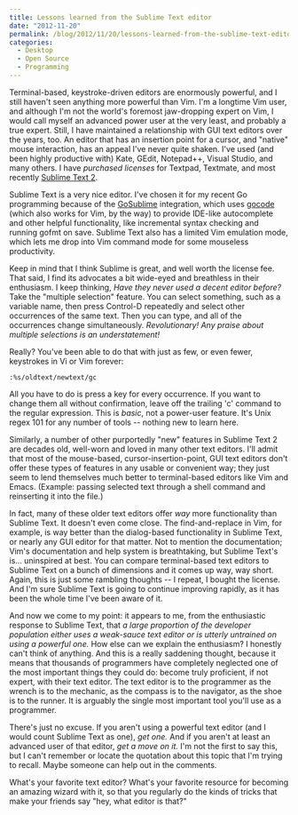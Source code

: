 ```yaml
---
title: Lessons learned from the Sublime Text editor
date: "2012-11-20"
permalink: /blog/2012/11/20/lessons-learned-from-the-sublime-text-editor/
categories:
  - Desktop
  - Open Source
  - Programming
---
```

Terminal-based, keystroke-driven editors are enormously powerful, and I still haven't seen anything more powerful than Vim. I'm a longtime Vim user, and although I'm not the world's foremost jaw-dropping expert on Vim, I would call myself an advanced power user at the very least, and probably a true expert. Still, I have maintained a relationship with GUI text editors over the years, too. An editor that has an insertion point for a cursor, and "native" mouse interaction, has an appeal I've never quite shaken. I've used (and been highly productive with) Kate, GEdit, Notepad++, Visual Studio, and many others. I have *purchased licenses* for Textpad, Textmate, and most recently [Sublime Text 2][1].

Sublime Text is a very nice editor. I've chosen it for my recent Go programming because of the [GoSublime][2] integration, which uses [gocode][3] (which also works for Vim, by the way) to provide IDE-like autocomplete and other helpful functionality, like incremental syntax checking and running gofmt on save. Sublime Text also has a limited Vim emulation mode, which lets me drop into Vim command mode for some mouseless productivity.

Keep in mind that I think Sublime is great, and well worth the license fee. That said, I find its advocates a bit wide-eyed and breathless in their enthusiasm. I keep thinking, *Have they never used a decent editor before?* Take the "multiple selection" feature. You can select something, such as a variable name, then press Control-D repeatedly and select other occurrences of the same text. Then you can type, and all of the occurrences change simultaneously. *Revolutionary! Any praise about multiple selections is an understatement!*

Really? You've been able to do that with just as few, or even fewer, keystrokes in Vi or Vim forever:

    :%s/oldtext/newtext/gc

All you have to do is press a key for every occurrence. If you want to change them all without confirmation, leave off the trailing 'c' command to the regular expression. This is *basic*, not a power-user feature. It's Unix regex 101 for any number of tools -- nothing new to learn here.

Similarly, a number of other purportedly "new" features in Sublime Text 2 are decades old, well-worn and loved in many other text editors. I'll admit that most of the mouse-based, cursor-insertion-point, GUI text editors don't offer these types of features in any usable or convenient way; they just seem to lend themselves much better to terminal-based editors like Vim and Emacs. (Example: passing selected text through a shell command and reinserting it into the file.)

In fact, many of these older text editors offer *way* more functionality than Sublime Text. It doesn't even come close. The find-and-replace in Vim, for example, is way better than the dialog-based functionality in Sublime Text, or nearly any GUI editor for that matter. Not to mention the documentation; Vim's documentation and help system is breathtaking, but Sublime Text's is&#8230; uninspired at best. You can compare terminal-based text editors to Sublime Text on a bunch of dimensions and it comes up way, way short. Again, this is just some rambling thoughts -- I repeat, I bought the license. And I'm sure Sublime Text is going to continue improving rapidly, as it has been the whole time I've been aware of it.

And now we come to my point: it appears to me, from the enthusiastic response to Sublime Text, that *a large proportion of the developer population either uses a weak-sauce text editor or is utterly untrained on using a powerful one.* How else can we explain the enthusiasm? I honestly can't think of anything. And this is a really saddening thought, because it means that thousands of programmers have completely neglected one of the most important things they could do: become truly proficient, if not expert, with their text editor. The text editor is to the programmer as the wrench is to the mechanic, as the compass is to the navigator, as the shoe is to the runner. It is arguably the single most important tool you'll use as a programmer.

There's just no excuse. If you aren't using a powerful text editor (and I would count Sublime Text as one), *get one.* And if you aren't at least an advanced user of that editor, *get a move on it.* I'm not the first to say this, but I can't remember or locate the quotation about this topic that I'm trying to recall. Maybe someone can help out in the comments.

What's your favorite text editor? What's your favorite resource for becoming an amazing wizard with it, so that you regularly do the kinds of tricks that make your friends say "hey, what editor is that?"

 [1]: http://www.sublimetext.com/
 [2]: https://github.com/DisposaBoy/GoSublime
 [3]: https://github.com/nsf/gocode
